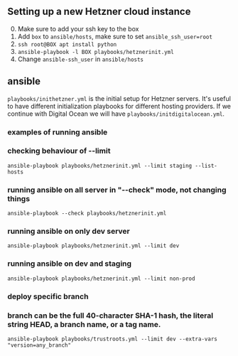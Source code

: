 ## Setting up a new Hetzner cloud instance

0. Make sure to add your ssh key to the box
1. Add `box` to `ansible/hosts`, make sure to set `ansible_ssh_user=root`
2. `ssh root@BOX apt install python`
3. `ansible-playbook -l BOX playbooks/hetznerinit.yml`
4. Change `ansible-ssh_user` in `ansible/hosts`

## ansible

`playbooks/inithetzner.yml` is the initial setup for Hetzner
servers. It's useful to have different initialization playbooks for
different hosting providers.  If we continue with Digital Ocean we
will have `playbooks/initdigitalocean.yml`.


### examples of running ansible

### checking behaviour of --limit
```
ansible-playbook playbooks/hetznerinit.yml --limit staging --list-hosts
```

### running ansible on all server in "--check" mode, not changing things
```
ansible-playbook --check playbooks/hetznerinit.yml
```

### running ansible on only dev server
```
ansible-playbook playbooks/hetznerinit.yml --limit dev
```

### running ansible on dev and staging
```
ansible-playbook playbooks/hetznerinit.yml --limit non-prod
```

### deploy specific branch
### branch can be the full 40-character SHA-1 hash, the literal string HEAD, a branch name, or a tag name.

```
ansible-playbook playbooks/trustroots.yml --limit dev --extra-vars "version=any_branch"
```
